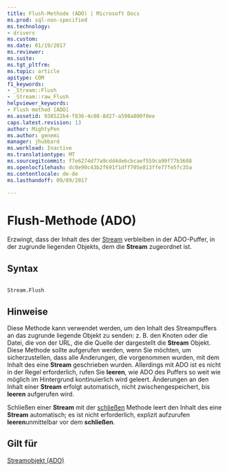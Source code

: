 ```yaml
---
title: Flush-Methode (ADO) | Microsoft Docs
ms.prod: sql-non-specified
ms.technology:
- drivers
ms.custom: 
ms.date: 01/19/2017
ms.reviewer: 
ms.suite: 
ms.tgt_pltfrm: 
ms.topic: article
apitype: COM
f1_keywords:
- _Stream::Flush
- _Stream::raw_Flush
helpviewer_keywords:
- Flush method [ADO]
ms.assetid: 938522b4-f836-4c80-8d27-a598a000f0ee
caps.latest.revision: 13
author: MightyPen
ms.author: genemi
manager: jhubbard
ms.workload: Inactive
ms.translationtype: MT
ms.sourcegitcommit: f7e6274d77a9cdd4de6cbcaef559ca99f77b3608
ms.openlocfilehash: dc0e90c43b2f691f1dff705e813ffe77fe5fc35a
ms.contentlocale: de-de
ms.lasthandoff: 09/09/2017

---
```

# <a name="flush-method-ado"></a>Flush-Methode (ADO)
Erzwingt, dass der Inhalt des der [Stream](../../../ado/reference/ado-api/stream-object-ado.md) verbleiben in der ADO-Puffer, in der zugrunde liegenden Objekts, dem die **Stream** zugeordnet ist.  
  
## <a name="syntax"></a>Syntax  
  
```  
  
Stream.Flush  
```  
  
## <a name="remarks"></a>Hinweise  
 Diese Methode kann verwendet werden, um den Inhalt des Streampuffers an das zugrunde liegende Objekt zu senden: z. B. den Knoten oder die Datei, die von der URL, die die Quelle der dargestellt die **Stream** Objekt. Diese Methode sollte aufgerufen werden, wenn Sie möchten, um sicherzustellen, dass alle Änderungen, die vorgenommen wurden, mit dem Inhalt des eine **Stream** geschrieben wurden. Allerdings mit ADO ist es nicht in der Regel erforderlich, rufen Sie **leeren**, wie ADO des Puffers so weit wie möglich im Hintergrund kontinuierlich wird geleert. Änderungen an den Inhalt einer **Stream** erfolgt automatisch, nicht zwischengespeichert, bis **leeren** aufgerufen wird.  
  
 Schließen einer **Stream** mit der [schließen](../../../ado/reference/ado-api/close-method-ado.md) Methode leert den Inhalt des eine **Stream** automatisch; es ist nicht erforderlich, explizit aufzurufen **leeren**unmittelbar vor dem **schließen**.  
  
## <a name="applies-to"></a>Gilt für  
 [Streamobjekt (ADO)](../../../ado/reference/ado-api/stream-object-ado.md)

